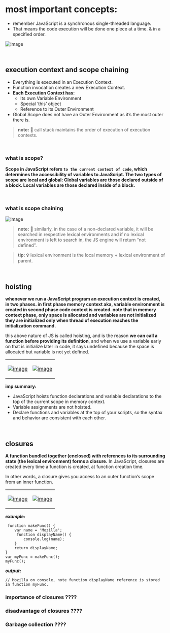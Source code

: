 # most important concepts:
- remember JavaScript is a synchronous single-threaded language.
- That means the code execution will be done one piece at a time. & in a specified order.

![image](https://user-images.githubusercontent.com/63545175/168548217-d1b2e89c-22fe-4445-bf37-a7d7928f9a1d.png)


<br/>


## execution context and scope chaining
- Everything is executed in an Execution Context.
- Function invocation creates a new Execution Context.
- <b>Each Execution Context has:</b>
  - Its own Variable Environment
  - Special ‘this’ object
  - Reference to its Outer Environment
-	Global Scope does not have an Outer Environment as it’s the most outer there is.

> **note: 📝** call stack maintains the order of execution of execution contexts.


<br/>


### what is scope?
<b>Scope in JavaScript refers ``to the current context of code``, which determines the accessibility of variables to JavaScript. The two types of scope are local and global: Global variables are those declared outside of a block. Local variables are those declared inside of a block.</b>


<br/>

### what is scope chaining
![image](https://user-images.githubusercontent.com/63545175/168549168-04d97ea9-002f-4148-ba81-53cfa950b86e.png)

> **note: 📝** similarly, in the case of a non-declared variable, it will be searched in respective lexical environments and if no lexical environment is left to search in, the JS engine will return “not defined”.

> **tip: 💡** lexical environment is the local memory + lexical environment of parent.


<br/>

## hoisting
<b>whenever we run a JavaScript program an execution context is created, in two phases. in first phase memory context aka, variable environment is created in second phase code context is created. note that in memory context phase, only space is allocated and variables are not initialized they are initialized only when thread of execution reaches the initialization command.</b>

this above nature of JS is called hoisting, and is the reason <b>we can call a function before providing its definition</b>, and when we use a variable early on that is initialize later in code, it says undefined because the space is allocated but variable is not yet defined.

<table>
<tr>
<td>

<a href="#hoisting"> <img src="https://user-images.githubusercontent.com/63545175/168552213-4f9cbf29-707a-492b-9827-4f1514472cf7.png" alt="image"></a>
        
</td>  
<td>

<a href="#hoisting"> <img src="https://user-images.githubusercontent.com/63545175/168552236-9fec7797-e80f-4383-a188-a60065eeb438.png" alt="image"></a>
     
</td>  
</tr>
</table>


<b>imp summary:</b>
- JavaScript hoists function declarations and variable declarations to the top of the current scope in memory context.
- Variable assignments are not hoisted.
- Declare functions and variables at the top of your scripts, so the syntax and behavior are consistent with each other.


<br/>


## closures
<b>A function bundled together (enclosed) with references to its surrounding state (the lexical environment) forms a closure.</b> 
In JavaScript, closures are created every time a function is created, at function creation time.

In other words, a closure gives you access to an outer function’s scope from an inner function.

<table>
<tr>
<td>

<a href="#hoisting"> <img src="https://user-images.githubusercontent.com/63545175/168553158-12aebb17-59af-4f57-85d9-315bc8b10f2b.png" alt="image"></a>
        
</td>  
<td>

<a href="#hoisting"> <img src="https://user-images.githubusercontent.com/63545175/168553195-789f7d8b-7e9f-4f38-878e-73b786d8d0bf.png" alt="image"></a>
     
</td>  
</tr>
</table>

<b><em>example:</b></em>

```apex
 function makeFunc() {
  	var name = 'Mozilla';
 	 function displayName() {
  	 	console.log(name);
  	}
 	return displayName;
}
var myFunc = makeFunc();
myFunc();
```

<b><em>output:</b></em>
```apex
// Mozilla on console, note function displayName reference is stored in function myFunc. 
```

### importance of closures ????


### disadvantage of closures ????


### Garbage collection ????









